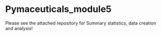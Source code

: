 # Pymaceuticals_module5
Please see the attached repository for Summary statistics, data creation and analysis!
